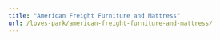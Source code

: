 ```yaml
---
title: "American Freight Furniture and Mattress"
url: /loves-park/american-freight-furniture-and-mattress/
---
```

